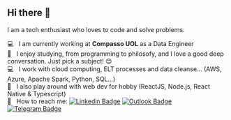 <!--
### Hi there 👋

**Alcsaw/Alcsaw** is a ✨ _special_ ✨ repository because its `README.md` (this file) appears on your GitHub profile.

Here are some ideas to get you started:

- 🔭 I’m currently working on ...
- 🌱 I’m currently learning ...
- 👯 I’m looking to collaborate on ...
- 🤔 I’m looking for help with ...
- 💬 Ask me about ...
- 📫 How to reach me: ...
- 😄 Pronouns: ...
- ⚡ Fun fact: ...
-->

## Hi there 👋

I am a tech enthusiast who loves to code and solve problems.

:computer:  &nbsp; I am currently working at **Compasso UOL** as a Data Engineer
<br/> :blue_heart: &nbsp; I enjoy studying, from programming to philosofy, and I love a good deep conversation. Just pick a subject! :blush:
<br/> :computer: &nbsp; I work with cloud computing, ELT processes and data cleanse... (AWS, Azure, Apache Spark, Python, SQL...)
<br/> :rocket: &nbsp; I also play around with web dev for hobby (ReactJS, Node.js, React Native & Typescript)
<br/> :e-mail: &nbsp; How to reach me: [![Linkedin Badge](https://img.shields.io/badge/-Alcsaw-blue?style=flat-square&logo=Linkedin&link=https://www.linkedin.com/in/Alcsaw/)](https://www.linkedin.com/in/Alcsaw/)
 [![Outlook Badge](https://img.shields.io/badge/-alcsaw@hotmail.com-blue?style=flat-square&logo=Microsoft-Outlook&link=mailto:alcsaw@hotmail.com)](mailto:alcsaw@hotmail.com)
 [![Telegram Badge](https://img.shields.io/badge/-Alcsaw-blue?style=flat-square&logo=telegram&link=https://t.me/Alcsaw)](https://t.me/Alcsaw)
